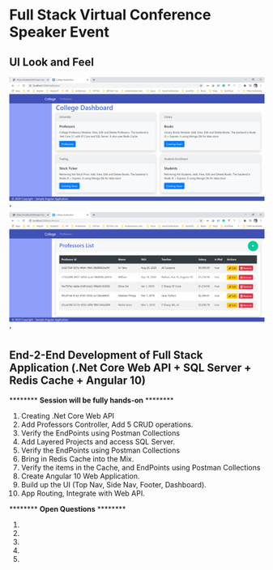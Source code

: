 # Full Stack Virtual Conference Speaker Event


## UI Look and Feel
![Web APP Dashboard|150x150](./Documentation/Images/AppDashboard.PNG)'
![Web APP List View|150x150](./Documentation/Images/AppListView.PNG)'

## End-2-End Development of Full Stack Application (.Net Core Web API + SQL Server + Redis Cache + Angular 10)

******** **Session will be fully hands-on** ********
1. Creating .Net Core Web API
2. Add Professors Controller, Add 5 CRUD operations.
3. Verify the EndPoints using Postman Collections
4. Add Layered Projects and access SQL Server.
5. Verify the EndPoints using Postman Collections
6. Bring in Redis Cache into the Mix.
7. Verify the items in the Cache, and EndPoints using Postman Collections
8. Create Angular 10 Web Application.
9. Build up the UI (Top Nav, Side Nav, Footer, Dashboard).
10. App Routing, Integrate with Web API.


******** **Open Questions** ********

1.
2.
3.
4.
5.
